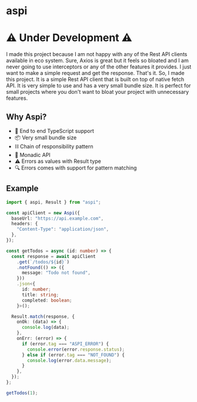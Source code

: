 # aspi

# ⚠️ Under Development ⚠️

I made this project because I am not happy with any of the Rest API clients available in eco system. Sure, Axios is great but it feels so bloated and I am never going to use interceptors or any of the other features it provides. I just want to make a simple request and get the response. That's it. So, I made this project. It is a simple Rest API client that is built on top of native fetch API. It is very simple to use and has a very small bundle size. It is perfect for small projects where you don't want to bloat your project with unnecessary features.

## Why Aspi?

- 🔷 End to end TypeScript support
- 📦 Very small bundle size
- ⛓️ Chain of responsibility pattern
- 🧮 Monadic API
- ⚠️ Errors as values with Result type
- 🔍 Errors comes with support for pattern matching

## Example

```typescript
import { aspi, Result } from "aspi";

const apiClient = new Aspi({
  baseUrl: "https://api.example.com",
  headers: {
    "Content-Type": "application/json",
  },
});

const getTodos = async (id: number) => {
  const response = await apiClient
    .get(`/todos/${id}`)
    .notFound(() => ({
      message: "Todo not found",
    }))
    .json<{
      id: number;
      title: string;
      completed: boolean;
    }>();

  Result.match(response, {
    onOk: (data) => {
      console.log(data);
    },
    onErr: (error) => {
      if (error.tag === "ASPI_ERROR") {
        console.error(error.response.status);
      } else if (error.tag === "NOT_FOUND") {
        console.log(error.data.message);
      }
    },
  });
};

getTodos(1);
```
